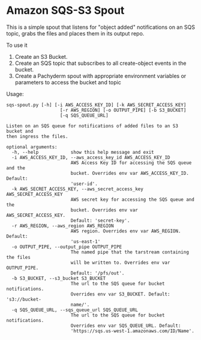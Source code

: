 # Amazon SQS-S3 Spout

This is a simple spout that listens for "object added" notifications on an SQS topic, grabs the files and places them in its output repo.

To use it

1. Create an S3 Bucket.
2. Create an SQS topic that subscribes to all create-object events in the bucket.
3. Create a Pachyderm spout with appropriate environment variables or parameters to access the bucket and topic


Usage:

```
sqs-spout.py [-h] [-i AWS_ACCESS_KEY_ID] [-k AWS_SECRET_ACCESS_KEY]
                    [-r AWS_REGION] [-o OUTPUT_PIPE] [-b S3_BUCKET]
                    [-q SQS_QUEUE_URL]

Listen on an SQS queue for notifications of added files to an S3 bucket and
then ingress the files.

optional arguments:
  -h, --help            show this help message and exit
  -i AWS_ACCESS_KEY_ID, --aws_access_key_id AWS_ACCESS_KEY_ID
                        AWS Access Key ID for accessing the SQS queue and the
                        bucket. Overrides env var AWS_ACCESS_KEY_ID. Default:
                        'user-id'.
  -k AWS_SECRET_ACCESS_KEY, --aws_secret_access_key AWS_SECRET_ACCESS_KEY
                        AWS secret key for accessing the SQS queue and the
                        bucket. Overrides env var AWS_SECRET_ACCESS_KEY.
                        Default: 'secret-key'.
  -r AWS_REGION, --aws_region AWS_REGION
                        AWS region. Overrides env var AWS_REGION. Default:
                        'us-east-1'
  -o OUTPUT_PIPE, --output_pipe OUTPUT_PIPE
                        The named pipe that the tarstream containing the files
                        will be written to. Overrides env var OUTPUT_PIPE.
                        Default: '/pfs/out'.
  -b S3_BUCKET, --s3_bucket S3_BUCKET
                        The url to the SQS queue for bucket notifications.
                        Overrides env var S3_BUCKET. Default: 's3://bucket-
                        name/'.
  -q SQS_QUEUE_URL, --sqs_queue_url SQS_QUEUE_URL
                        The url to the SQS queue for bucket notifications.
                        Overrides env var SQS_QUEUE_URL. Default:
                        'https://sqs.us-west-1.amazonaws.com/ID/Name'.

```
